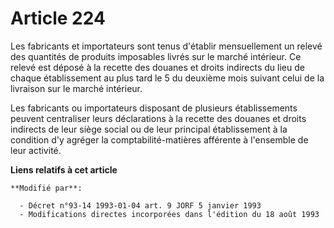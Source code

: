 # Article 224

Les fabricants et importateurs sont tenus d'établir mensuellement un relevé des quantités de produits imposables livrés sur
le marché intérieur. Ce relevé est déposé à la recette des douanes et droits indirects du lieu de chaque établissement au
plus tard le 5 du deuxième mois suivant celui de la livraison sur le marché intérieur.

Les fabricants ou importateurs disposant de plusieurs établissements peuvent centraliser leurs déclarations à la recette des
douanes et droits indirects de leur siège social ou de leur principal établissement à la condition d'y agréger la
comptabilité-matières afférente à l'ensemble de leur activité.

**Liens relatifs à cet article**

	**Modifié par**:

	  - Décret n°93-14 1993-01-04 art. 9 JORF 5 janvier 1993
	  - Modifications directes incorporées dans l'édition du 18 août 1993
